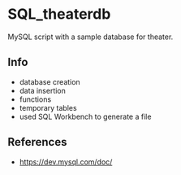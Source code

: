 # SQL_theaterdb

MySQL script with a sample database for theater.

## Info

- database creation
- data insertion
- functions
- temporary tables
- used SQL Workbench to generate a file

## References

- <https://dev.mysql.com/doc/>
